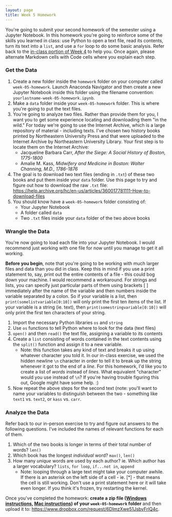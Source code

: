 ```yaml
---
layout: page
title: Week 5 Homework
---
```


You're going to submit your second homework of the semester using a Jupyter Notebook. In this homework you're going to reinforce some of the skills you learned in class: use Python to open a text file, read its contents, turn its text into a `list`, and use a `for` loop to do some basic analysis. Refer back to the [in-class portion of Week 4]({{site.baseurl}}/week-04/week-04-data-wrangling.ipynb) to help you. Once again, please alternate Markdown cells with Code cells where you explain each step. 

### Get the Data

1. Create a new folder inside the `homework` folder on your computer called `week-05-homework`. Launch Anaconda Navigator and then create a new Jupyter Notebook inside this folder using the filename convention: `yourlastname-week-05-homework.ipynb`. 
2. Make a `data` folder inside your `week-05-homework` folder. This is where you're going to put the text files.
3. You're going to analyze two files. Rather than provide them for you, I want you to get some experience locating and downloading them "in the wild." For today we're going to use the Internet Archive, which is a large repository of material - including texts. I've chosen two history books printed by Northeastern University Press and that were uploaded to the Internet Archive by Northeastern University Library. Your first step is to locate them on the Internet Archive:
    - Jacqueline Barbara Carr, *After the Siege: A Social History of Boston, 1775-1800*
    - Amalie M. Kass, *Midwifery and Medicine in Boston: Walter Channing, M.D., 1786-1876*
4. The goal is to download two text files (ending in `.txt`) of these two books and put them inside your `data` folder. Use this page to try and figure out how to download the raw `.txt` file: <https://help.archive.org/hc/en-us/articles/360017781111-How-to-download-files>
5. You should know have a `week-05-homework` folder consisting of:
     - Your Jupyter Notebook
     - A folder called `data`
     - Two `.txt` files inside your `data` folder of the two above books

### Wrangle the Data

You're now going to load each file into your Jupyter Notebook. I would recommend just working with one file for now until you manage to get it all working. 

**Before you begin**, note that you're going to be working with much larger files and data than you did in class. Keep this in mind if you use a print statement to, say, print out the entire contents of a file - this could bog down your machine. I would recommend a workaround. For strings and lists, you can specify just particular parts of them using brackets [ ] immediately after the name of the variable and then numbers inside the variable separated by a colon. So if your variable is a list, then `print(somelistvariable[0:10])` will only print the first ten items of the list. If your variable is a string (ie. text), then `print(somestringvariable[0:10])` will only print the first ten characters of your string.

1. Import the necessary Python libraries `os` and `string`
2. Use `os` functions to tell Python where to look for the data (text files)
3. `open()` and then `read()` the text file, assigning a variable to its contents
4. Create a `list` consisting of words contained in the text contents using the `split()` function and assign it to a new variable. 
    - Note: this function takes any kind of text and breaks it up using whatever character you told it. In our in-class exercise, we used the hidden newline `\n` character in order to tell it to break up the string whenever it got to the end of a *line*. For this homework, I'd like you to create a list of *words* instead of *lines*. What equivalent "character" would you use instead of `\n`? If you're having trouble figuring this out, Google might have some help. :)
5. Now repeat the above steps for the second text (note: you'll want to name your variables to distinguish between the two - something like `text1` vs. `text2`, or `kass` vs. `carr`.

### Analyze the Data

Refer back to our in-person exercise to try and figure out answers to the following questions. I've included the names of relevant functions for each of them.

1. Which of the two books is longer in terms of their total number of words? `len()`
2. Which book has the longest *individual* word? `max()`, `len()`
3. How many *unique* words are used by each author? ie. Which author has a larger vocabulary? `lists`, `for loop`, `if...not in`, `append` 
    - Note: looping through a large text might take your computer awhile. If there is an asterisk on the left side of a cell - ie. [\*] - that means the cell is still working. Don't use a print statement here or it will take even longer. If you think it's frozen, try restarting the kernel.


Once you've completed the homework: **create a zip file ([Windows instructions](https://support.microsoft.com/en-us/help/14200/windows-compress-uncompress-zip-files), [Mac instructions](https://support.apple.com/guide/mac-help/compress-uncompress-files-folders-mac-mchlp2528/mac)) of your `week-05-homework` folder** and then upload it to: <https://www.dropbox.com/request/6DlmzXwe51JsbvFrlQ4c>.

 
